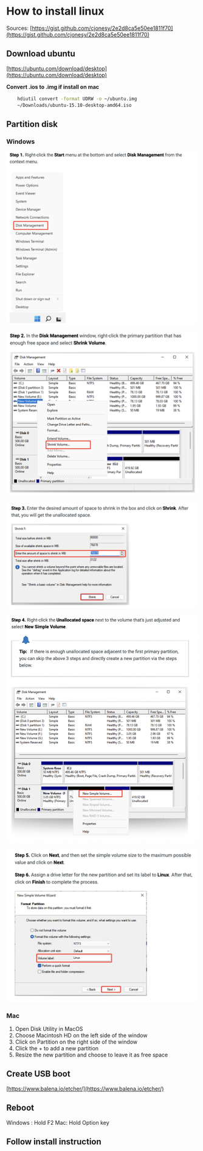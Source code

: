 # How to install linux

Sources: [https://gist.github.com/cjonesy/2e2d8ca5e50ee1811f70](https://gist.github.com/cjonesy/2e2d8ca5e50ee1811f70)

## Download ubuntu
[https://ubuntu.com/download/desktop](https://ubuntu.com/download/desktop)

**Convert .ios to .img if install on mac**
```bash
	hdiutil convert -format UDRW -o ~/ubuntu.img 
	~/Downloads/ubuntu-15.10-desktop-amd64.iso
```
## Partition disk

### Windows

![](./win-partition-step1.png)

![](./win-partition-step2.png)

![](./win-partition-step3.png)

![](./win-partition-step4.png)

![](./win-partition-step5.png)

### Mac

1. Open Disk Utility in MacOS
2. Choose Macintosh HD on the left side of the window
3. Click on Partition on the right side of the window
4. Click the + to add a new partition
5. Resize the new partition and choose to leave it as free space


## Create USB boot
[https://www.balena.io/etcher/](https://www.balena.io/etcher/)

## Reboot
Windows : Hold F2
Mac: Hold Option key 

## Follow install instruction